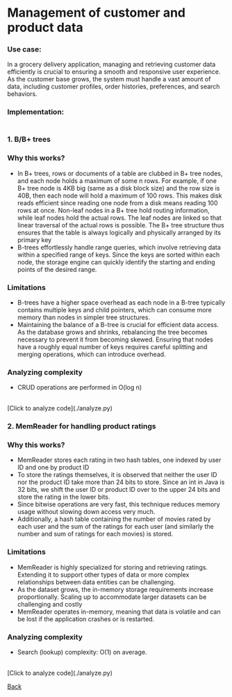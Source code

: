 # Management of customer and product data
### Use case: ###
In a grocery delivery application, managing and retrieving customer data efficiently is crucial to ensuring a smooth and responsive user experience. As the customer base grows, the system must handle a vast amount of data, including customer profiles, order histories, preferences, and search behaviors.<br>
### Implementation: <br><br>
### 1. B/B+ trees <br>
  ### Why this works? <br>
  - In B+ trees, rows or documents of a table are clubbed in B+ tree nodes, and each node holds a maximum of some n rows. For example, if one B+ tree node is 4KB big (same as a disk block size) and the row size is 40B, then each node will hold a maximum of 100 rows. This makes disk reads efficient since reading one node from a disk means reading 100 rows at once. Non-leaf nodes in a B+ tree hold routing information, while leaf nodes hold the actual rows. The leaf nodes are linked so that linear traversal of the actual rows is possible. The B+ tree structure thus ensures that the table is always logically and physically arranged by its primary key
  - B-trees effortlessly handle range queries, which involve retrieving data within a specified range of keys. Since the keys are sorted within each node, the storage engine can quickly identify the starting and ending points of the desired range.
  ### Limitations <br>
  - B-trees have a higher space overhead as each node in a B-tree typically contains multiple keys and child pointers, which can consume more memory than nodes in simpler tree structures.
  - Maintaining the balance of a B-tree is crucial for efficient data access. As the database grows and shrinks, rebalancing the tree becomes necessary to prevent it from becoming skewed. Ensuring that nodes have a roughly equal number of keys requires careful splitting and merging operations, which can introduce overhead.
  ### Analyzing complexity <br>
  - CRUD operations are performed in O(log n)
  <br>
  [Click to analyze code](./analyze.py)

### 2. MemReader for handling product ratings<br>
  ### Why this works? <br>
  - MemReader stores each rating in two hash tables, one indexed by user ID and one by product ID
  -  To store the ratings themselves, it is observed that neither the user ID nor the product ID take more than 24 bits to store. Since an int in Java is 32 bits, we shift the user ID or product ID over to the upper 24 bits and store the rating in the lower bits.
  -  Since bitwise operations are very fast, this technique reduces memory usage without slowing down access very much.
  -  Additionally, a hash table containing the number of movies rated by each user and the sum of the ratings for each user (and similarly the number and sum of ratings for each movies) is stored.
  ### Limitations <br>
  - MemReader is highly specialized for storing and retrieving ratings. Extending it to support other types of data or more complex relationships between data entities can be challenging.
  - As the dataset grows, the in-memory storage requirements increase proportionally. Scaling up to accommodate larger datasets can be challenging and costly
  - MemReader operates in-memory, meaning that data is volatile and can be lost if the application crashes or is restarted.
  ### Analyzing complexity <br>
  - Search (lookup) complexity: O(1) on average.
  <br>
  [Click to analyze code](./analyze.py)
  

[Back](README.md#applying-dsa-to-achieve-key-functionalities)
